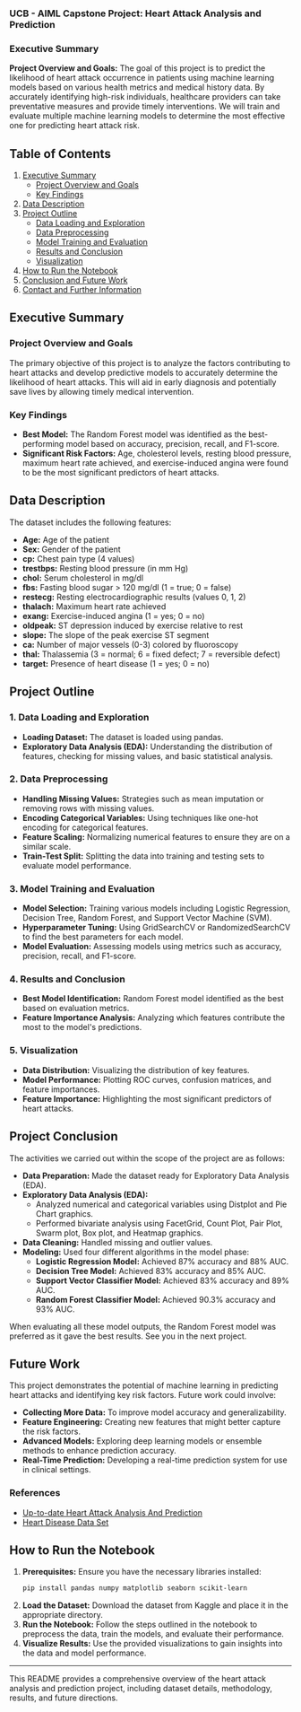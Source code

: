 ### UCB - AIML Capstone Project: Heart Attack Analysis and Prediction### Executive Summary**Project Overview and Goals:**The goal of this project is to predict the likelihood of heart attack occurrence in patients using machine learning models based on various health metrics and medical history data. By accurately identifying high-risk individuals, healthcare providers can take preventative measures and provide timely interventions. We will train and evaluate multiple machine learning models to determine the most effective one for predicting heart attack risk.## Table of Contents1. [Executive Summary](#executive-summary)   - [Project Overview and Goals](#project-overview-and-goals)   - [Key Findings](#key-findings)2. [Data Description](#data-description)3. [Project Outline](#project-outline)   - [Data Loading and Exploration](#1-data-loading-and-exploration)   - [Data Preprocessing](#2-data-preprocessing)   - [Model Training and Evaluation](#3-model-training-and-evaluation)   - [Results and Conclusion](#4-results-and-conclusion)   - [Visualization](#5-visualization)4. [How to Run the Notebook](#how-to-run-the-notebook)5. [Conclusion and Future Work](#conclusion-and-future-work)6. [Contact and Further Information](#contact-and-further-information)## Executive Summary### Project Overview and GoalsThe primary objective of this project is to analyze the factors contributing to heart attacks and develop predictive models to accurately determine the likelihood of heart attacks. This will aid in early diagnosis and potentially save lives by allowing timely medical intervention.### Key Findings- **Best Model:** The Random Forest model was identified as the best-performing model based on accuracy, precision, recall, and F1-score.- **Significant Risk Factors:** Age, cholesterol levels, resting blood pressure, maximum heart rate achieved, and exercise-induced angina were found to be the most significant predictors of heart attacks.## Data DescriptionThe dataset includes the following features:- **Age:** Age of the patient- **Sex:** Gender of the patient- **cp:** Chest pain type (4 values)- **trestbps:** Resting blood pressure (in mm Hg)- **chol:** Serum cholesterol in mg/dl- **fbs:** Fasting blood sugar > 120 mg/dl (1 = true; 0 = false)- **restecg:** Resting electrocardiographic results (values 0, 1, 2)- **thalach:** Maximum heart rate achieved- **exang:** Exercise-induced angina (1 = yes; 0 = no)- **oldpeak:** ST depression induced by exercise relative to rest- **slope:** The slope of the peak exercise ST segment- **ca:** Number of major vessels (0-3) colored by fluoroscopy- **thal:** Thalassemia (3 = normal; 6 = fixed defect; 7 = reversible defect)- **target:** Presence of heart disease (1 = yes; 0 = no)## Project Outline### 1. Data Loading and Exploration- **Loading Dataset:** The dataset is loaded using pandas.- **Exploratory Data Analysis (EDA):** Understanding the distribution of features, checking for missing values, and basic statistical analysis.### 2. Data Preprocessing- **Handling Missing Values:** Strategies such as mean imputation or removing rows with missing values.- **Encoding Categorical Variables:** Using techniques like one-hot encoding for categorical features.- **Feature Scaling:** Normalizing numerical features to ensure they are on a similar scale.- **Train-Test Split:** Splitting the data into training and testing sets to evaluate model performance.### 3. Model Training and Evaluation- **Model Selection:** Training various models including Logistic Regression, Decision Tree, Random Forest, and Support Vector Machine (SVM).- **Hyperparameter Tuning:** Using GridSearchCV or RandomizedSearchCV to find the best parameters for each model.- **Model Evaluation:** Assessing models using metrics such as accuracy, precision, recall, and F1-score.### 4. Results and Conclusion- **Best Model Identification:** Random Forest model identified as the best based on evaluation metrics.- **Feature Importance Analysis:** Analyzing which features contribute the most to the model's predictions.### 5. Visualization- **Data Distribution:** Visualizing the distribution of key features.- **Model Performance:** Plotting ROC curves, confusion matrices, and feature importances.- **Feature Importance:** Highlighting the most significant predictors of heart attacks.## Project ConclusionThe activities we carried out within the scope of the project are as follows:- **Data Preparation:** Made the dataset ready for Exploratory Data Analysis (EDA).- **Exploratory Data Analysis (EDA):**   - Analyzed numerical and categorical variables using Distplot and Pie Chart graphics.  - Performed bivariate analysis using FacetGrid, Count Plot, Pair Plot, Swarm plot, Box plot, and Heatmap graphics.- **Data Cleaning:** Handled missing and outlier values.- **Modeling:** Used four different algorithms in the model phase:  - **Logistic Regression Model:** Achieved 87% accuracy and 88% AUC.  - **Decision Tree Model:** Achieved 83% accuracy and 85% AUC.  - **Support Vector Classifier Model:** Achieved 83% accuracy and 89% AUC.  - **Random Forest Classifier Model:** Achieved 90.3% accuracy and 93% AUC.When evaluating all these model outputs, the Random Forest model was preferred as it gave the best results. See you in the next project.## Future WorkThis project demonstrates the potential of machine learning in predicting heart attacks and identifying key risk factors. Future work could involve:- **Collecting More Data:** To improve model accuracy and generalizability.- **Feature Engineering:** Creating new features that might better capture the risk factors.- **Advanced Models:** Exploring deep learning models or ensemble methods to enhance prediction accuracy.- **Real-Time Prediction:** Developing a real-time prediction system for use in clinical settings.### References- [Up-to-date Heart Attack Analysis And Prediction](https://www.kaggle.com/code/oaktechacademy/up-to-date-heart-attack-analysis-and-prediction)- [Heart Disease Data Set](https://archive.ics.uci.edu/ml/datasets/heart+disease)## How to Run the Notebook1. **Prerequisites:** Ensure you have the necessary libraries installed:   ```bash   pip install pandas numpy matplotlib seaborn scikit-learn   ```2. **Load the Dataset:** Download the dataset from Kaggle and place it in the appropriate directory.3. **Run the Notebook:** Follow the steps outlined in the notebook to preprocess the data, train the models, and evaluate their performance.4. **Visualize Results:** Use the provided visualizations to gain insights into the data and model performance.---This README provides a comprehensive overview of the heart attack analysis and prediction project, including dataset details, methodology, results, and future directions.